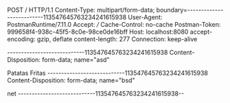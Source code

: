 POST / HTTP/1.1
Content-Type: multipart/form-data; boundary=--------------------------113547645763234241615938
User-Agent: PostmanRuntime/7.11.0
Accept: */*
Cache-Control: no-cache
Postman-Token: 999658f4-938c-45f5-8c0e-98ce0de16bff
Host: localhost:8080
accept-encoding: gzip, deflate
content-length: 277
Connection: keep-alive

----------------------------113547645763234241615938
Content-Disposition: form-data; name="asd"

Patatas Fritas
----------------------------113547645763234241615938
Content-Disposition: form-data; name="bsd"

net
----------------------------113547645763234241615938--